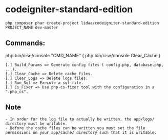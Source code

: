 # codeigniter-standard-edition

```
php composer.phar create-project lidaa/codeigniter-standard-edition PROJECT_NAME dev-master
```

## Commands:

php bin/cise/console "CMD_NAME" ( php bin/cise/console Clear_Cache )

```
[.] Build_Params => Generate config files ( config.php, database.php, ...).
[.] Clear_Cache => Delete cache files.
[.] Clear_Logs => Delete logs files.
[.] Run_Sql => Execute a sql file.
[.] Cs_Fixer => Use php-cs-fixer tool with the configuration in a ".php_cs".
```

## Note

```
- In order for the log file to actually be written, the app/logs/ directory must be writable.
- Before the cache files can be written you must set the file permissions on your app/cache/ directory such that it is writable.
```
